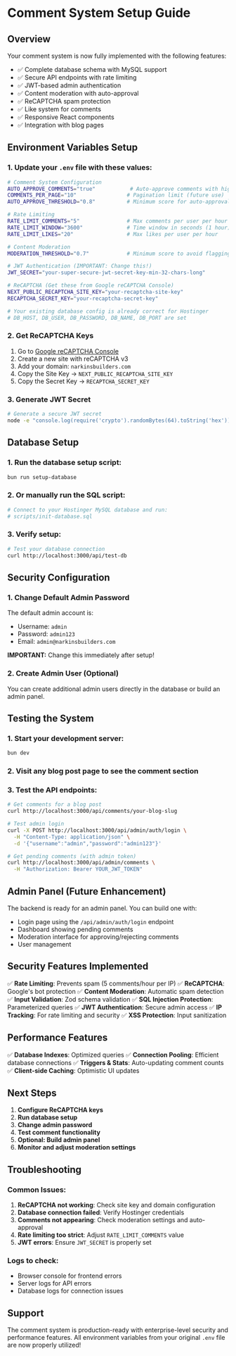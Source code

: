 # Comment System Setup Guide

## Overview
Your comment system is now fully implemented with the following features:
- ✅ Complete database schema with MySQL support
- ✅ Secure API endpoints with rate limiting
- ✅ JWT-based admin authentication
- ✅ Content moderation with auto-approval
- ✅ ReCAPTCHA spam protection
- ✅ Like system for comments
- ✅ Responsive React components
- ✅ Integration with blog pages

## Environment Variables Setup

### 1. Update your `.env` file with these values:

```bash
# Comment System Configuration
AUTO_APPROVE_COMMENTS="true"           # Auto-approve comments with high moderation score
COMMENTS_PER_PAGE="10"                # Pagination limit (future use)
AUTO_APPROVE_THRESHOLD="0.8"          # Minimum score for auto-approval (0-1)

# Rate Limiting
RATE_LIMIT_COMMENTS="5"               # Max comments per user per hour
RATE_LIMIT_WINDOW="3600"              # Time window in seconds (1 hour)
RATE_LIMIT_LIKES="20"                 # Max likes per user per hour

# Content Moderation
MODERATION_THRESHOLD="0.7"            # Minimum score to avoid flagging (0-1)

# JWT Authentication (IMPORTANT: Change this!)
JWT_SECRET="your-super-secure-jwt-secret-key-min-32-chars-long"

# ReCAPTCHA (Get these from Google reCAPTCHA Console)
NEXT_PUBLIC_RECAPTCHA_SITE_KEY="your-recaptcha-site-key"
RECAPTCHA_SECRET_KEY="your-recaptcha-secret-key"

# Your existing database config is already correct for Hostinger
# DB_HOST, DB_USER, DB_PASSWORD, DB_NAME, DB_PORT are set
```

### 2. Get ReCAPTCHA Keys

1. Go to [Google reCAPTCHA Console](https://www.google.com/recaptcha/admin/)
2. Create a new site with reCAPTCHA v3
3. Add your domain: `narkinsbuilders.com`
4. Copy the Site Key → `NEXT_PUBLIC_RECAPTCHA_SITE_KEY`
5. Copy the Secret Key → `RECAPTCHA_SECRET_KEY`

### 3. Generate JWT Secret

```bash
# Generate a secure JWT secret
node -e "console.log(require('crypto').randomBytes(64).toString('hex'))"
```

## Database Setup

### 1. Run the database setup script:
```bash
bun run setup-database
```

### 2. Or manually run the SQL script:
```bash
# Connect to your Hostinger MySQL database and run:
# scripts/init-database.sql
```

### 3. Verify setup:
```bash
# Test your database connection
curl http://localhost:3000/api/test-db
```

## Security Configuration

### 1. Change Default Admin Password
The default admin account is:
- Username: `admin`
- Password: `admin123`
- Email: `admin@narkinsbuilders.com`

**IMPORTANT:** Change this immediately after setup!

### 2. Create Admin User (Optional)
You can create additional admin users directly in the database or build an admin panel.

## Testing the System

### 1. Start your development server:
```bash
bun dev
```

### 2. Visit any blog post page to see the comment section

### 3. Test the API endpoints:

```bash
# Get comments for a blog post
curl http://localhost:3000/api/comments/your-blog-slug

# Test admin login
curl -X POST http://localhost:3000/api/admin/auth/login \
  -H "Content-Type: application/json" \
  -d '{"username":"admin","password":"admin123"}'

# Get pending comments (with admin token)
curl http://localhost:3000/api/admin/comments \
  -H "Authorization: Bearer YOUR_JWT_TOKEN"
```

## Admin Panel (Future Enhancement)

The backend is ready for an admin panel. You can build one with:
- Login page using the `/api/admin/auth/login` endpoint
- Dashboard showing pending comments
- Moderation interface for approving/rejecting comments
- User management

## Security Features Implemented

✅ **Rate Limiting**: Prevents spam (5 comments/hour per IP)
✅ **ReCAPTCHA**: Google's bot protection
✅ **Content Moderation**: Automatic spam detection
✅ **Input Validation**: Zod schema validation
✅ **SQL Injection Protection**: Parameterized queries
✅ **JWT Authentication**: Secure admin access
✅ **IP Tracking**: For rate limiting and security
✅ **XSS Protection**: Input sanitization

## Performance Features

✅ **Database Indexes**: Optimized queries
✅ **Connection Pooling**: Efficient database connections
✅ **Triggers & Stats**: Auto-updating comment counts
✅ **Client-side Caching**: Optimistic UI updates

## Next Steps

1. **Configure ReCAPTCHA keys**
2. **Run database setup**
3. **Change admin password**
4. **Test comment functionality**
5. **Optional: Build admin panel**
6. **Monitor and adjust moderation settings**

## Troubleshooting

### Common Issues:

1. **ReCAPTCHA not working**: Check site key and domain configuration
2. **Database connection failed**: Verify Hostinger credentials
3. **Comments not appearing**: Check moderation settings and auto-approval
4. **Rate limiting too strict**: Adjust `RATE_LIMIT_COMMENTS` value
5. **JWT errors**: Ensure `JWT_SECRET` is properly set

### Logs to check:
- Browser console for frontend errors
- Server logs for API errors
- Database logs for connection issues

## Support

The comment system is production-ready with enterprise-level security and performance features. All environment variables from your original `.env` file are now properly utilized!